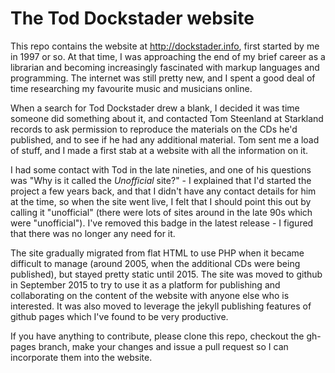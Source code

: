 The Tod Dockstader website
==========================

This repo contains the website at http://dockstader.info, first started by me in 1997 or so. At that time, I was approaching the end of my brief career as a librarian and becoming increasingly fascinated with markup languages and programming. The internet was still pretty new, and I spent a good deal of time researching my favourite music and musicians online.

When a search for Tod Dockstader drew a blank, I decided it was time someone did something about it, and contacted Tom Steenland at Starkland records to ask permission to reproduce the materials on the CDs he'd published, and to see if he had any additional material. Tom sent me a load of stuff, and I made a first stab at a website with all the information on it.

I had some contact with Tod in the late nineties, and one of his questions was "Why is it called the *Unofficial* site?" - I explained that I'd started the project a few years back, and that I didn't have any contact details for him at the time, so when the site went live, I felt that I should point this out by calling it "unofficial" (there were lots of sites around in the late 90s which were "unofficial"). I've removed this badge in the latest release - I figured that there was no longer any need for it.

The site gradually migrated from flat HTML to use PHP when it became difficult to manage (around 2005, when the additional CDs were being published), but stayed pretty static until 2015. The site was moved to github in September 2015 to try to use it as a platform for publishing and collaborating on the content of the website with anyone else who is interested. It was also moved to leverage the jekyll publishing features of github pages which I've found to be very productive.

If you have anything to contribute, please clone this repo, checkout the gh-pages branch, make your changes and issue a pull request so I can incorporate them into the website.
